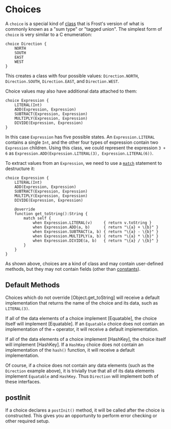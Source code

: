 Choices
=======

A `choice` is a special kind of [class](classes.md) that is Frost's version of what is commonly
known as a "sum type" or "tagged union". The simplest form of `choice` is very similar to a C
enumeration:

    choice Direction {
        NORTH
        SOUTH
        EAST
        WEST
    }

This creates a class with four possible values: `Direction.NORTH`, `Direction.SOUTH`,
`Direction.EAST`, and `Direction.WEST`.

Choice values may also have additional data attached to them:

    choice Expression {
        LITERAL(Int)
        ADD(Expression, Expression)
        SUBTRACT(Expression, Expression)
        MULTIPLY(Expression, Expression)
        DIVIDE(Expression, Expression)
    }

In this case `Expression` has five possible states. An `Expression.LITERAL` contains a single `Int`,
and the other four types of expression contain two `Expression` children. Using this class, we could
represent the expression `3 + 6` as `Expression.ADD(Expression.LITERAL(3), Expression.LITERAL(6))`.

To extract values from an `Expression`, we need to use a [`match`](statements.md#match) statement to
destructure it:

    choice Expression {
        LITERAL(Int)
        ADD(Expression, Expression)
        SUBTRACT(Expression, Expression)
        MULTIPLY(Expression, Expression)
        DIVIDE(Expression, Expression)

        @override
        function get_toString():String {
            match self {
                when Expression.LITERAL(v)     { return v.toString }
                when Expression.ADD(a, b)      { return "\{a} + \{b}" }
                when Expression.SUBTRACT(a, b) { return "\{a} - \{b}" }
                when Expression.MULTIPLY(a, b) { return "\{a} * \{b}" }
                when Expression.DIVIDE(a, b)   { return "\{a} / \{b}" }
            }
        }
    }

As shown above, choices are a kind of class and may contain user-defined methods, but they may not
contain fields (other than [constants](constants.md)).

Default Methods
---------------

Choices which do not override [Object.get_toString] will receive a default implementation that
returns the name of the choice and its data, such as `LITERAL(3)`.

If all of the data elements of a choice implement [Equatable], the choice itself will implement
[Equatable]. If an `Equatable` choice does not contain an implementation of the `=` operator, it
will receive a default implementation.

If all of the data elements of a choice implement [HashKey], the choice itself will implement
[HashKey]. If a `HashKey` choice does not contain an implementation of the `hash()` function, it
will receive a default implementation.

Of course, if a choice does not contain any data elements (such as the `Direction` example above),
it is trivially true that all of its data elements implement `Equatable` and `HashKey`. Thus
`Direction` will implement both of these interfaces.

postInit
--------

If a choice declares a `postInit()` method, it will be called after the choice is constructed. This
gives you an opportunity to perform error checking or other required setup.